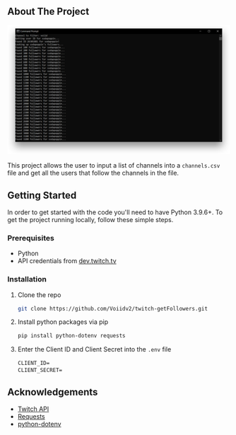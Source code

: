 <!-- ABOUT THE PROJECT -->

## About The Project

[![Product Name Screen Shot][product-screenshot]](https://github.com/Voiidv2/twitch-getFollowers)

This project allows the user to input a list of channels into a `channels.csv` file and get all the users that follow the channels in the file.

## Getting Started

In order to get started with the code you'll need to have Python 3.9.6+. To get the project running locally, follow these simple steps.

### Prerequisites

- Python
- API credentials from [dev.twitch.tv](https://dev.twitch.tv/)

### Installation

1. Clone the repo
   ```sh
   git clone https://github.com/Voiidv2/twitch-getFollowers.git
   ```
2. Install python packages via pip
   ```sh
   pip install python-dotenv requests
   ```
3. Enter the Client ID and Client Secret into the `.env` file
   ```JS
   CLIENT_ID=
   CLIENT_SECRET=
   ```

<!-- ACKNOWLEDGEMENTS -->

## Acknowledgements

- [Twitch API](https://dev.twitch.tv/docs/api/)
- [Requests](https://docs.python-requests.org/en/master/)
- [python-dotenv](https://github.com/theskumar/python-dotenv)

<!-- MARKDOWN LINKS & IMAGES -->
<!-- https://www.markdownguide.org/basic-syntax/#reference-style-links -->

[product-screenshot]: images/screenshot.png
